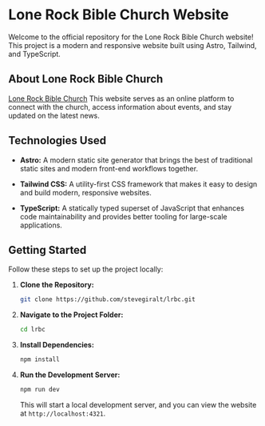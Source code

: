 # Lone Rock Bible Church Website

Welcome to the official repository for the Lone Rock Bible Church website! This project is a modern and responsive website built using Astro, Tailwind, and TypeScript.

## About Lone Rock Bible Church

[Lone Rock Bible Church](https://lonerockbiblechurch.org) This website serves as an online platform to connect with the church, access information about events, and stay updated on the latest news.

## Technologies Used

- **Astro:** A modern static site generator that brings the best of traditional static sites and modern front-end workflows together.

- **Tailwind CSS:** A utility-first CSS framework that makes it easy to design and build modern, responsive websites.

- **TypeScript:** A statically typed superset of JavaScript that enhances code maintainability and provides better tooling for large-scale applications.

## Getting Started

Follow these steps to set up the project locally:

1. **Clone the Repository:**

   ```bash
   git clone https://github.com/stevegiralt/lrbc.git
   ```

2. **Navigate to the Project Folder:**

   ```bash
   cd lrbc
   ```

3. **Install Dependencies:**

   ```bash
   npm install
   ```

4. **Run the Development Server:**

   ```bash
   npm run dev
   ```

   This will start a local development server, and you can view the website at `http://localhost:4321`.
